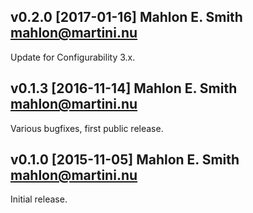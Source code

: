 ## v0.2.0 [2017-01-16] Mahlon E. Smith <mahlon@martini.nu>

Update for Configurability 3.x.


## v0.1.3 [2016-11-14] Mahlon E. Smith <mahlon@martini.nu>

Various bugfixes, first public release.


## v0.1.0 [2015-11-05] Mahlon E. Smith <mahlon@martini.nu>

Initial release.

